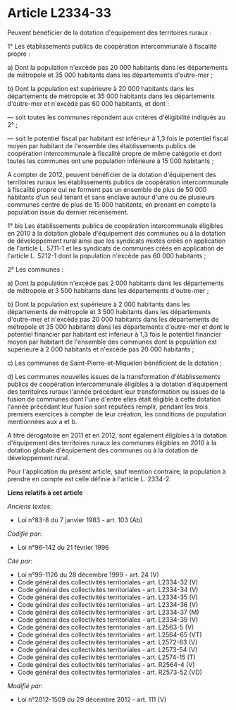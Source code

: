 # Article L2334-33

Peuvent bénéficier de la dotation d'équipement des territoires ruraux : 

1° Les établissements publics de coopération intercommunale à fiscalité propre : 

a) Dont la population n'excède pas 20 000 habitants dans les départements de métropole et 35 000 habitants dans les
départements d'outre-mer ; 

b) Dont la population est supérieure à 20 000 habitants dans les départements de métropole et 35 000 habitants dans les
départements d'outre-mer et n'excède pas 60 000 habitants, et dont : 

― soit toutes les communes répondent aux critères d'éligibilité indiqués au 2° ; 

― soit le potentiel fiscal par habitant est inférieur à 1,3 fois le potentiel fiscal moyen par habitant de l'ensemble des
établissements publics de coopération intercommunale à fiscalité propre de même catégorie et dont toutes les communes ont une
population inférieure à 15 000 habitants ; 

A compter de 2012, peuvent bénéficier de la dotation d'équipement des territoires ruraux les établissements publics de
coopération intercommunale à fiscalité propre qui ne forment pas un ensemble de plus de 50 000 habitants d'un seul tenant et
sans enclave autour d'une ou de plusieurs communes centre de plus de 15 000 habitants, en prenant en compte la population
issue du dernier recensement.  

1° bis Les établissements publics de coopération intercommunale éligibles en 2010 à la dotation globale d'équipement des
communes ou à la dotation de développement rural ainsi que les syndicats mixtes créés en application de l'article L. 5711-1
et les syndicats de communes créés en application de l'article L. 5212-1 dont la population n'excède pas 60 000 habitants ; 

2° Les communes : 

a) Dont la population n'excède pas 2 000 habitants dans les départements de métropole et 3 500 habitants dans les
départements d'outre-mer ; 

b) Dont la population est supérieure à 2 000 habitants dans les départements de métropole et 3 500 habitants dans les
départements d'outre-mer et n'excède pas 20 000 habitants dans les départements de métropole et 35 000 habitants dans les
départements d'outre-mer et dont le potentiel financier par habitant est inférieur à 1,3 fois le potentiel financier moyen
par habitant de l'ensemble des communes dont la population est supérieure à 2 000 habitants et n'excède pas 20 000
habitants ; 

c) Les communes de Saint-Pierre-et-Miquelon bénéficient de la dotation ; 

d) Les communes nouvelles issues de la transformation d'établissements publics de coopération intercommunale éligibles à la
dotation d'équipement des territoires ruraux l'année précédant leur transformation ou issues de la fusion de communes dont
l'une d'entre elles était éligible à cette dotation l'année précédant leur fusion  sont réputées remplir, pendant les trois
premiers exercices à compter de leur création, les conditions de population mentionnées aux a et b. 

A titre dérogatoire en 2011 et en 2012, sont également éligibles à la dotation d'équipement des territoires ruraux les
communes éligibles en 2010 à la dotation globale d'équipement des communes ou à la dotation de développement rural.

Pour l'application du présent article, sauf mention contraire, la population à prendre en compte est celle définie à
l'article L. 2334-2.

**Liens relatifs à cet article**

_Anciens textes_:

  - Loi n°83-8 du 7 janvier 1983 - art. 103 (Ab)

_Codifié par_:

  - Loi n°96-142 du 21 février 1996

_Cité par_:

  - Loi n°99-1126 du 28 décembre 1999 - art. 24 (V)
  - Code général des collectivités territoriales - art. L2334-32 (V)
  - Code général des collectivités territoriales - art. L2334-34 (V)
  - Code général des collectivités territoriales - art. L2334-35 (V)
  - Code général des collectivités territoriales - art. L2334-36 (V)
  - Code général des collectivités territoriales - art. L2334-37 (M)
  - Code général des collectivités territoriales - art. L2334-39 (V)
  - Code général des collectivités territoriales - art. L2563-5 (V)
  - Code général des collectivités territoriales - art. L2564-65 (VT)
  - Code général des collectivités territoriales - art. L2572-63 (V)
  - Code général des collectivités territoriales - art. L2573-54 (V)
  - Code général des collectivités territoriales - art. L2574-15 (T)
  - Code général des collectivités territoriales - art. R2564-4 (V)
  - Code général des collectivités territoriales - art. R2573-52 (VD)

_Modifié par_:

  - Loi n°2012-1509 du 29 décembre 2012 - art. 111 (V)
